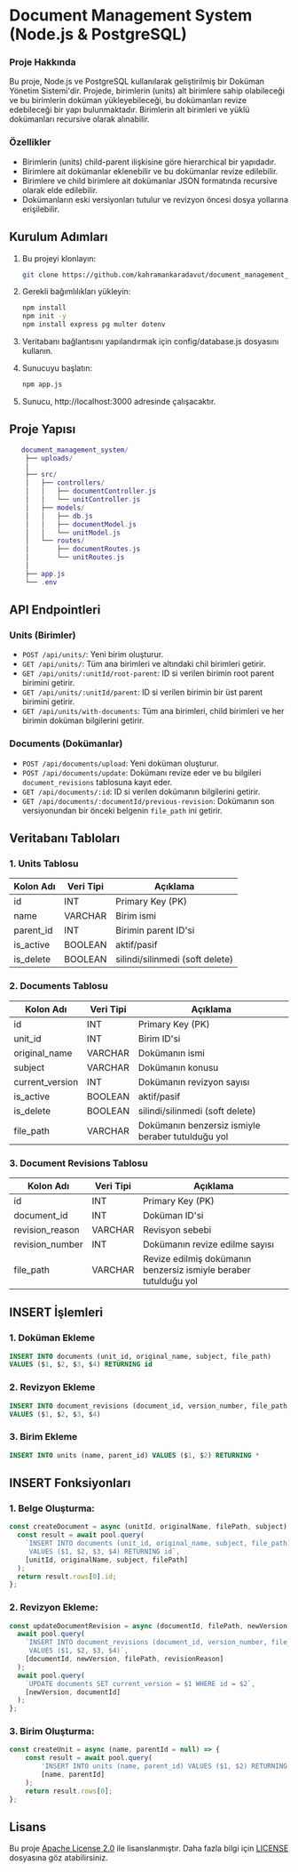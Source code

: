 # Document Management System (Node.js & PostgreSQL)

### Proje Hakkında
Bu proje, Node.js ve PostgreSQL kullanılarak geliştirilmiş bir Doküman Yönetim Sistemi'dir. Projede, birimlerin (units) alt birimlere sahip olabileceği ve bu birimlerin doküman yükleyebileceği, bu dokümanları revize edebileceği bir yapı bulunmaktadır. Birimlerin alt birimleri ve yüklü dokümanları recursive olarak alınabilir.

### Özellikler
- Birimlerin (units) child-parent ilişkisine göre hierarchical bir yapıdadır.
- Birimlere ait dokümanlar eklenebilir ve bu dokümanlar revize edilebilir.
- Birimlere ve child birimlere ait dokümanlar JSON formatında recursive olarak elde edilebilir.
- Dokümanların eski versiyonları tutulur ve revizyon öncesi dosya yollarına erişilebilir.


## Kurulum Adımları

1. Bu projeyi klonlayın:

   ```bash
   git clone https://github.com/kahramankaradavut/document_management_system.git

2. Gerekli bağımlılıkları yükleyin:

   ```bash
   npm install
   npm init -y 
   npm install express pg multer dotenv

3. Veritabanı bağlantısını yapılandırmak için config/database.js dosyasını kullanın.

4. Sunucuyu başlatın:

   ```bash
   npm app.js

5. Sunucu, http://localhost:3000 adresinde çalışacaktır.

## Proje Yapısı

```lua
   document_management_system/
    ├── uploads/
    │   
    ├── src/
    │   ├── controllers/
    │   │   ├── documentController.js
    │   │   └── unitController.js
    │   ├── models/
    │   │   ├── db.js
    │   │   ├── documentModel.js
    │   │   └── unitModel.js
    │   └── routes/
    │       ├── documentRoutes.js
    │       └── unitRoutes.js
    │   
    ├── app.js
    └── .env
```


## API Endpointleri

### Units (Birimler) 

- `POST /api/units/`: Yeni birim oluşturur.
- `GET /api/units/`: Tüm ana birimleri ve altındaki chil birimleri getirir.
- `GET /api/units/:unitId/root-parent`: ID si verilen birimin root parent birimini getirir.
- `GET /api/units/:unitId/parent`: ID si verilen birimin bir üst parent birimini getirir.
- `GET /api/units/with-documents`: Tüm ana birimleri, child birimleri ve her birimin doküman bilgilerini getirir.

### Documents (Dokümanlar)

- `POST /api/documents/upload`: Yeni doküman oluşturur.
- `POST /api/documents/update`: Dokümanı revize eder ve bu bilgileri `document_revisions` tablosuna kayıt eder.
- `GET /api/documents/:id`: ID si verilen dokümanın bilgilerini getirir.
- `GET /api/documents/:documentId/previous-revision`: Dokümanın son versiyonundan bir önceki belgenin `file_path` ini getirir.



## Veritabanı Tabloları

### 1. Units Tablosu

| Kolon Adı  | Veri Tipi | Açıklama              |
|------------|-----------|-----------------------|
| id         | INT       | Primary Key (PK) |
| name       | VARCHAR   | Birim ismi         |
| parent_id      | INT   | Birimin parent ID'si |
| is_active      | BOOLEAN   | aktif/pasif |
| is_delete      | BOOLEAN   | silindi/silinmedi (soft delete) |

### 2. Documents Tablosu

| Kolon Adı  | Veri Tipi | Açıklama              |
|------------|-----------|-----------------------|
| id         | INT       | Primary Key (PK) |
| unit_id       | INT   | Birim ID'si         |
| original_name      | VARCHAR   | Dokümanın ismi |
| subject      | VARCHAR   | Dokümanın konusu |
| current_version      | INT   | Dokümanın revizyon sayısı |
| is_active      | BOOLEAN   | aktif/pasif |
| is_delete      | BOOLEAN   | silindi/silinmedi (soft delete) |
| file_path      | VARCHAR   | Dokümanın benzersiz ismiyle beraber tutulduğu yol |


### 3. Document Revisions Tablosu

| Kolon Adı  | Veri Tipi | Açıklama              |
|------------|-----------|-----------------------|
| id         | INT       | Primary Key (PK) |
| document_id       | INT   | Doküman ID'si        |
| revision_reason      | VARCHAR   | Revisyon sebebi |
| revision_number      | INT   | Dokümanın revize edilme sayısı|
| file_path      | VARCHAR   | Revize edilmiş dokümanın benzersiz ismiyle beraber tutulduğu yol |



## INSERT İşlemleri

### 1. Doküman Ekleme

```sql
INSERT INTO documents (unit_id, original_name, subject, file_path)
VALUES ($1, $2, $3, $4) RETURNING id
```

### 2. Revizyon Ekleme

```sql
INSERT INTO document_revisions (document_id, version_number, file_path, revision_reason)
VALUES ($1, $2, $3, $4)
```

### 3. Birim Ekleme

```sql
INSERT INTO units (name, parent_id) VALUES ($1, $2) RETURNING *
```


## INSERT Fonksiyonları

### 1. Belge Oluşturma:

```js
const createDocument = async (unitId, originalName, filePath, subject) => {
  const result = await pool.query(
    `INSERT INTO documents (unit_id, original_name, subject, file_path)
     VALUES ($1, $2, $3, $4) RETURNING id`,
    [unitId, originalName, subject, filePath]
  );
  return result.rows[0].id;
};
```

### 2. Revizyon Ekleme:

```js
const updateDocumentRevision = async (documentId, filePath, newVersion, revisionReason) => {
  await pool.query(
    `INSERT INTO document_revisions (document_id, version_number, file_path, revision_reason)
     VALUES ($1, $2, $3, $4)`,
    [documentId, newVersion, filePath, revisionReason]
  );
  await pool.query(
    `UPDATE documents SET current_version = $1 WHERE id = $2`,
    [newVersion, documentId]
  );
};
```

### 3. Birim Oluşturma:

```js
const createUnit = async (name, parentId = null) => {
    const result = await pool.query(
        'INSERT INTO units (name, parent_id) VALUES ($1, $2) RETURNING *',
        [name, parentId]
    );
    return result.rows[0];
};
```


## Lisans

Bu proje [Apache License 2.0](./LICENSE) ile lisanslanmıştır. Daha fazla bilgi için [LICENSE](./LICENSE) dosyasına göz atabilirsiniz.



